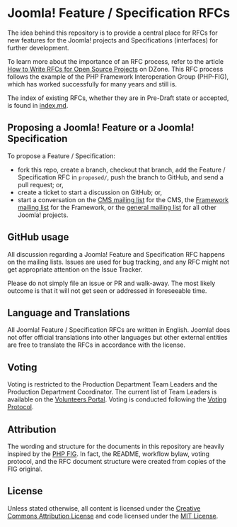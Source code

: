 # Joomla! Feature / Specification RFCs

The idea behind this repository is to provide a central place for RFCs for new
features for the Joomla! projects and Specifications (interfaces) for further 
development.

To learn more about the importance of an RFC process, refer to the article [How to Write RFCs for Open Source Projects](https://dzone.com/articles/how-to-write-rfcs-for-open-source-projects) on DZone.
This RFC process follows the example of the PHP Framework Interoperation Group (PHP-FIG), which has worked successfully
for many years and still is.

The index of existing RFCs, whether they are in Pre-Draft state or accepted, is found in [index.md](index.md). 

## Proposing a Joomla! Feature or a Joomla! Specification

To propose a Feature / Specification:

- fork this repo, create a branch, checkout that branch, add the Feature / 
  Specification RFC in `proposed/`, push the branch to GitHub, and send a pull 
  request; or,
- create a ticket to start a discussion on GitHub; or,
- start a conversation on the [CMS mailing list][joomla-dev-cms] for the CMS, the
  [Framework mailing list][joomla-dev-framework] for the Framework, or the
  [general mailing list][joomla-dev-general] for all other Joomla! projects.

[joomla-dev-cms]: https://groups.google.com/group/joomla-dev-cms
[joomla-dev-framework]: https://groups.google.com/group/joomla-dev-framework
[joomla-dev-general]: https://groups.google.com/group/joomla-dev-general

## GitHub usage

All discussion regarding a Joomla! Feature and Specification RFC happens on the 
mailing lists. Issues are used for bug tracking, and any RFC might not get appropriate
attention on the Issue Tracker.

Please do not simply file an issue or PR and walk-away. The most likely outcome
is that it will not get seen or addressed in foreseeable time.

## Language and Translations

All Joomla! Feature / Specification RFCs are written in English.
Joomla! does not offer official translations into other languages
but other external entities are free to translate the RFCs in accordance
with the license.

## Voting

Voting is restricted to the Production Department Team Leaders and the Production 
Department Coordinator. The current list of Team Leaders is available on the [Volunteers Portal][]. Voting is conducted following the [Voting Protocol][].

[Volunteers Portal]: https://volunteers.joomla.org/departments/production
[Voting Protocol]: bylaws/voting.md

## Attribution

The wording and structure for the documents in this repository are heavily inspired
by the [PHP FIG][]. In fact, the README, workflow bylaw, voting protocol, and the 
RFC document structure were created from copies of the FIG original.

[PHP FIG]: http://www.php-fig.org/

## License

Unless stated otherwise, all content is licensed under the [Creative Commons 
Attribution License][CC] and code licensed under the [MIT License][MIT].

[CC]: LICENSE-CC.md
[MIT]: LICENSE-MIT.md
